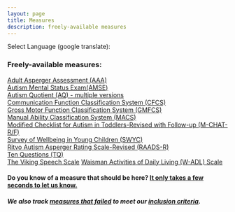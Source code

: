 ```yaml
---
layout: page
title: Measures
description: freely-available measures
---
```


Select Language (google translate):  

<div id="google_translate_element"></div><script type="text/javascript">
function googleTranslateElementInit() {
  new google.translate.TranslateElement({pageLanguage: 'en', layout: google.translate.TranslateElement.InlineLayout.SIMPLE, gaTrack: true, gaId: 'UA-64320648-1'}, 'google_translate_element');
}
</script><script type="text/javascript" src="//translate.google.com/translate_a/element.js?cb=googleTranslateElementInit"></script>  

### Freely-available measures:  
[Adult Asperger Assessment (AAA)](http://disabilitymeasures.org/aaa)  
[Autism Mental Status Exam(AMSE)](http://disabilitymeasures.org/amse)  
[Autism Quotient (AQ) - multiple versions](http://disabilitymeasures.org/aq)  
[Communication Function Classification System (CFCS)](http://disabilitymeasures.org/cfcs)  
[Gross Motor Function Classification System (GMFCS)](http://disabilitymeasures.org/gmfcs)  
[Manual Ability Classification System (MACS)](http://disabilitymeasures.org/macs/)  
[Modified Checklist for Autism in Toddlers-Revised with Follow-up (M-CHAT-R/F)](http://disabilitymeasures.org/raads-r)  
[Survey of Wellbeing in Young Children (SWYC)](http://disabilitymeasures.org/swyc)  
[Ritvo Autism Asperger Rating Scale-Revised (RAADS-R)](http://disabilitymeasures.org/raads-r)  
[Ten Questions (TQ)](http://disabilitymeasures.org/tenquestions)  
[The Viking Speech Scale](http://disabilitymeasures.org/viking)
[Waisman Activities of Daily Living (W-ADL) Scale](http://disabilitymeasures.org/w-adl)

#### Do you know of a measure that should be here? [It only takes a few seconds to let us know.](http://disabilitymeasures.org/contribute)

##### We also track [measures that failed](http://disabilitymeasures.org/pages/donotqualify.html) to meet our [inclusion criteria](http://disabilitymeasures.org/criteria).

